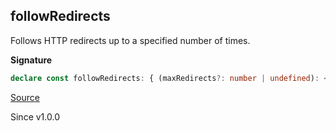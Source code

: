 ## followRedirects

Follows HTTP redirects up to a specified number of times.

**Signature**

```ts
declare const followRedirects: { (maxRedirects?: number | undefined): <E, R>(self: HttpClient.With<E, R>) => HttpClient.With<E, R>; <E, R>(self: HttpClient.With<E, R>, maxRedirects?: number | undefined): HttpClient.With<E, R>; }
```

[Source](https://github.com/Effect-TS/effect/tree/main/packages/platform/src/HttpClient.ts#L607)

Since v1.0.0